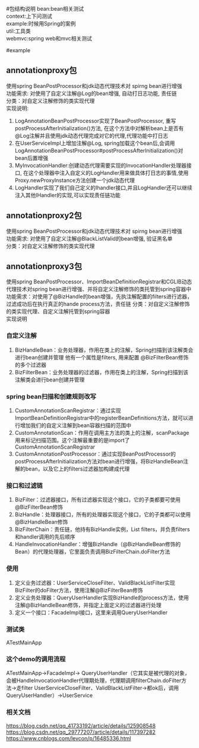 #包结构说明
bean:bean相关测试<br>
context:上下问测试<br>
example:时候用Spring的案例<br>
util:工具类<br>
webmvc:spring web和mvc相关测试<br>

#example
## annotationproxy包
使用spring BeanPostProcessor和jdk动态代理技术对 spirng bean进行增强<br>
功能需求: 对使用了自定义注解@Log的bean增强, 自动打日志功能, 责任链<br>
分类：对自定义注解修饰的类实现代理<br>
实现说明:
1. LogAnnotationBeanPostProcessor实现了BeanPostProcessor, 重写postProcessAfterInitialization()方法, 在这个方法中对解析bean上是否有@Log注解并且使用jdk动态代理完成对它的代理,代理功能中打日志
2. 在UserServiceImpl上增加注解@Log, spring加载这个bean后,会调用LogAnnotationBeanPostProcessor#postProcessAfterInitialization()对bean后置增强
3. MyInvocationHandler:创建动态代理需要实现的InvocationHandler处理器接口, 在这个处理器中注入自定义的LogHandler用来做具体打日志的事情,使用Proxy.newProxyInstance方法创建一个jdk动态代理
4. LogHandler实现了我们自己定义的Ihandler接口,并且LogHandler还可以继续注入其他IHandler的实现,可以实现责任链功能

## annotationproxy2包
使用spring BeanPostProcessor和jdk动态代理技术对 spirng bean进行增强<br>
功能需求: 对使用了自定义注解@BlackListValid的bean增强, 验证黑名单<br>
分类：对自定义注解修饰的类实现代理<br>

## annotationproxy3包
使用spring BeanPostProcessor、ImportBeanDefinitionRegistrar和CGLIB动态代理技术对spring bean进行增强、并将自定义注解修饰的类托管到spring容器中
功能需求：对使用了@BizHandle的bean增强，先执注解配置的filters进行滤器，过滤成功后在执行真正的hande process方法，责任链
分类：对自定义注解修饰的类实现代理、自定义注解托管到spring容器<br>
实现说明
### 自定义注解
1. BizHandleBean：业务处理器，作用在类上的注解，Spring扫描到该注解类会进行bean创建并管理
他有一个属性是filters, 用来配置 @BizFilterBean修饰的多个过滤器
2. BizFilterBean：业务处理器的过滤器，作用在类上的注解，Spring扫描到该注解类会进行bean创建并管理
### spring bean扫描和创建规则改写
1. CustomAnnotationScanRegistrar：通过实现ImportBeanDefinitionRegistrar中的registerBeanDefinitions方法，就可以进行增加我们的自定义注解到bean容器扫描的范围中 
2. CustomAnnotationScan：作用在调用主方法的类上的注解，scanPackage用来标记扫描范围。这个注解最重要的是import了CustomAnnotationScanRegistrar 
3. CustomAnnotationPostProcessor：通过实现BeanPostProcessor的postProcessAfterInitialization方法对bean进行增强，将BizHandleBean注解的bean，以及它上的filters过滤器加构建成代理
### 接口和过滤链
1. BizFilter：过滤器接口，所有过滤器实现这个接口，它的子类都要可使用@BizFilterBean修饰
2. BizHandle：处理器接口，所有的处理器实现这个接口，它的子类都可以使用@BizHandleBean修饰
3. BizFilterChain：责任链，他持有BizHandle实例，List<BizFilter> filters，并负责filters和handler调用的先后顺序
4. HandleInvocationHandler：增强BizHandle（@BizHandleBean修饰的Bean）的代理处理器，它里面负责调用BizFilterChain.doFilter方法
### 使用
1. 定义业务过滤器：UserServiceCloseFilter、ValidBlackListFilter实现BizFilter的doFilter方法，使用注解@BizFilterBean修饰 
2. 定义业务处理器：QueryUserHandler实现BizHandle的process方法，使用注解@BizHandleBean修饰，并指定上面定义的过滤器进行处理
3. 定义一个接口：FacadeImpl接口，这里来调用QueryUserHandler
### 测试类
ATestMainApp
### 这个demo的调用流程
ATestMainApp->FacadeImpl-> QueryUserHandler（它其实是被代理的对象，会被HandleInvocationHandler代理期处理，代理期调用filterChain.doFilter方法->走filter UserServiceCloseFilter、ValidBlackListFilter->都ok后，调用QueryUserHandler）->UserService
### 相关文档
https://blog.csdn.net/qq_41733192/article/details/125908548 <br>
https://blog.csdn.net/qq_29777207/article/details/117397282 <br>
https://www.cnblogs.com/levcon/p/16485336.html

